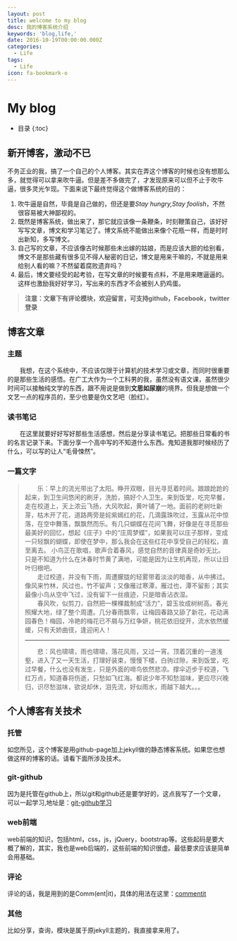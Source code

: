```yaml
---
layout: post
title: welcome to my blog
desc: 我的博客系统介绍
keywords: 'blog,life,'
date: 2016-10-19T00:00:00.000Z
categories:
  - Life
tags:
  - Life
icon: fa-bookmark-o
---
```


# My blog

* 目录
{:toc}

## 新开博客，激动不已
不务正业的我，搞了一个自己的个人博客。其实在弄这个博客的时候也没有想那么多，就觉得可以拿来吹牛逼。但是差不多做完了，才发现原来可以但不止于吹牛逼，很多灵光乍现。下面来说下最终觉得这个做博客系统的目的：

1. 吹牛逼是自然，毕竟是自己做的，但还是要*Stay hungry,Stay foolish*，不然很容易被大神鄙视的。
2. 既然是博客系统，做出来了，那它就应该像一条鞭条，时刻鞭策自己，该好好写写文章，博文和学习笔记了。博文系统不能做出来像个花瓶一样，而是时时出新知，多写博文。
3. 自己写的文章，不应该像古时候那些未出嫁的姑娘，而是应该大胆的给别看，博文不是那些藏有很多见不得人秘密的日记，博文是用来干嘛的，不就是用来给别人看的嘛？不然留着腐败遗弃吗？
4. 最后，博文要经受的起考验，在写文章的时候要有点料，不是用来瞎逼逼的。这样也激励我好好学习，写出来的东西才不会被别人扔鸡蛋。

>**注意：文章下有评论模块，欢迎留言，可支持github，Facebook，twitter登录**

## 博客文章

### 主题
&emsp;&emsp;我想，在这个系统中，不应该仅限于计算机的技术学习或文章，而同时很重要的是那些生活的感悟。在广工大作为一个工科男的我，虽然没有语文课，虽然很少时间可以接触纯文学的东西，跟不用说是做到**文思如尿崩**的境界。但我是想做一个文艺一点的程序员的，至少也要是伪文艺吧（脸红）。

### 读书笔记
&emsp;&emsp;在这里就要好好写好那些生活感想，然后是分享读书笔记。把那些日常看的书的名言记录下来。下面分享一个高中写的不知道什么东西。鬼知道我那时候经历了什么，可以写的让人“毛骨悚然”。

### 一篇文字

>&emsp;&emsp;乐：早上的流光带出了太阳。睁开双眼，目光寻觅着时间。踉踉跄跄的起来，到卫生间悠闲的刷牙，洗脸，搞好个人卫生。来到饭堂，吃完早餐，走在校道上，天上浓云飞扬，大风吹起，黄叶铺了一地。面前的老树吐新芽，枯木开了花，道路两旁是姹紫嫣红的花，几滴露珠吹过，玉露从花中惊落，在空中舞落，飘飘然而乐。有几只蝴蝶在花间飞舞，好像是在寻觅那些最美好的回忆，想起《庄子》中的“庄周梦蝶”，如果我可以庄子那样，变成一只轻飘的蝴蝶，即使在梦中，那么我会在这些红花中享受自己的轻松，直至离去。 小鸟正在歌唱，歌声合着春风，感觉自然的音律真是奇妙无比。只是不知道为什么在沐春时节黄了满地，可能是因为让生机再现，所以让旧叶归根吧。<br>
&emsp;&emsp;走过校道，并没有下雨，周遭朦胧的轻雾带着淡淡的暗香，从中拂过。像风来竹林，风过也，竹不留声；又像雁过寒潭，雁过也，潭不留影；其实最像小鸟从空中飞过，没有留下一丝痕迹，只是暗香沾衣湿。<br>
&emsp;&emsp;春风吹，似剪刀，自然把一棵棵裁制成“活力”，碧玉妆成树树高。春光照耀大地，绿了整个周遭。几分春雨飘零，让梅园春路又舔了新花，花动满园春色！梅园，冷艳的梅花已不屑与万红争妍，桃花依旧绽开，流水依然缓缓，只有夭娇曲径，逢迎闲人！<hr>
> &emsp;&emsp;悲：风也啸啸，雨也啸啸，落花风雨，又过一宵。顶着沉重的一道浅壑，进入了又一天生活，打理好装束，慢慢下楼，白驹过隙，来到饭堂，吃过早餐，什么也没有发生，只是外面的啼鸟依然悲凉。撑伞迈步于校道，飞红万点，知道春将伤逝，只愁如飞红海。都说少年不知愁滋味，更应尽兴晚归，识尽愁滋味，欲说却休，泪先流，好似雨水，雨越下越大。。。



## 个人博客有关技术

### 托管
如您所见，这个博客是用github-page加上jekyll做的静态博客系统。如果您也想做这样的博客的话。请看下面所涉及技术。

### git-github
因为是托管在github上，所以git和github还是要学好的，这点我写了一个文章，可以一起学习,地址是：[git-github学习](https://yzhihao.github.io/tools/2016/10/01/learning-git.html)

### web前端
web前端的知识，包括html，css，js，jQuery，bootstrap等。这些起码是要大概了解的，其实，我也是web后端的，这些前端的知识很虚。最低要求应该是简单会用基础。


### 评论
评论的话，我是用到的是Comm(ent|it)，具体的用法在这里：[commentit](https://commentit.io/)

### 其他
比如分享，查询，模块是属于原jekyll主题的，我直接拿来用了。